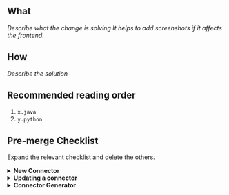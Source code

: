 ## What
*Describe what the change is solving*
*It helps to add screenshots if it affects the frontend.*

## How
*Describe the solution*

## Recommended reading order
1. `x.java`
2. `y.python`

## Pre-merge Checklist
Expand the relevant checklist and delete the others.

<details><summary> <strong> New Connector </strong></summary>
<p>

- [ ] PR naming conventions for [Link](https://docs.airbyte.io/contributing-to-airbyte/updating-documentation#issues-and-pull-requests)
  - New connector: `🎉 New Source: <name>` 
  - Update connector/core: `🎉 <connector_name> or <core_component>: description...`
  - Bugfix: `🐛 <connector_name> or <core_component>: description...` 
  - Docs: `📝 description...` 
  - Refactors: `description...`
- [ ] Passed locally:
  - [ ] `./gradlew format`
  - [ ] `./gradlew :airbyte-integrations:connectors:<name>:build`
  - [ ] `./gradlew :airbyte-integrations:connectors:<name>:integrationTest`
- [ ] GH secrets added [Link](https://docs.airbyte.io/connector-development#using-credentials-in-ci)
  - [ ] Add new `"SOURCE_<NAME>_CREDS"` secret to "more-secrets" env
  - [ ] `tools/bin/ci_credentials.sh`
  - [ ] `.github/workflows/publish-command.yml`
  - [ ] `.github/workflows/test-command.yml`
- [ ] Passed on GH [link](https://docs.airbyte.io/connector-development#updating-an-existing-connector):
  - [ ] automatic build
  - [ ] `/test connector=connectors/<name>` (PR comment)
- [ ] Update index / bump version [link](https://docs.airbyte.io/connector-development#publishing-a-connector)
  - [ ] `airbyte-integrations/connectors/<name>/Dockerfile`
  - [ ] `airbyte-config/init/src/main/resources/seed/<source_or_destination>_definitions.yaml`
  - [ ] `airbyte-config/init/src/main/resources/config/STANDARD_<SOURCE_or_DESTINATION>_DEFINITION/<uuid>.json`
- [ ] Documentation/changelog updated [example](https://docs.airbyte.io/integrations/sources/stripe#changelog)
    - [ ] Connector's `README.md`
    - [ ] `docs/SUMMARY.md`
    - [ ] `docs/integrations/<source_or_destination>/<name>.md`
    - [ ] `docs/integrations/README.md`
    - [ ] `airbyte-integrations/builds.md`
- [ ] Code reviews completed
- [ ] Publish to DockerHub [link](https://docs.airbyte.io/connector-development#updating-an-existing-connector):
  - `/publish connector=connectors/<name>` (PR comment)
- [ ] Passed on GH [link](https://docs.airbyte.io/connector-development#updating-an-existing-connector):
  - [ ] automatic build
  - [ ] `/test connector=connectors/<name>` (PR comment)
#### Community member or Airbyter
   
- [ ] Grant edit access to maintainers ([instructions](https://docs.github.com/en/github/collaborating-with-pull-requests/working-with-forks/allowing-changes-to-a-pull-request-branch-created-from-a-fork#enabling-repository-maintainer-permissions-on-existing-pull-requests))
- [ ] Secrets in the connector's spec are annotated with `airbyte_secret` 
- [ ] Unit & integration tests added and passing. Community members, please provide proof of success locally e.g: screenshot or copy-paste unit, integration, and acceptance test output. To run acceptance tests for a Python connector, follow instructions in the README. For java connectors run `./gradlew :airbyte-integrations:connectors:<name>:integrationTest`.
- [ ] Code reviews completed
- [ ] Documentation updated 
    - [ ] Connector's `README.md`
    - [ ] `docs/SUMMARY.md`
    - [ ] `docs/integrations/<source or destination>/<name>.md` including changelog. See changelog [example](https://docs.airbyte.io/integrations/sources/stripe#changelog)
    - [ ] `docs/integrations/README.md`
    - [ ] `airbyte-integrations/builds.md`
- [ ] PR name follows [PR naming conventions](https://docs.airbyte.io/contributing-to-airbyte/updating-documentation#issues-and-pull-requests)
- [ ] Connector added to connector index like described [here](https://docs.airbyte.io/connector-development#publishing-a-connector)
   
#### Airbyter

If this is a community PR, the Airbyte engineer reviewing this PR is responsible for the below items. 
   
- [ ] Create a non-forked branch based on this PR and test the below items on it
- [ ] Build is successful
- [ ] Credentials added to Github CI. [Instructions](https://docs.airbyte.io/connector-development#using-credentials-in-ci). 
- [ ] [`/test connector=connectors/<name>` command](https://docs.airbyte.io/connector-development#updating-an-existing-connector) is passing. 
- [ ] New Connector version released on Dockerhub by running the `/publish` command described [here](https://docs.airbyte.io/connector-development#updating-an-existing-connector)
   
</p>
</details>


<details><summary> <strong> Updating a connector </strong></summary>
<p>
   
#### Community member or Airbyter
   
- [ ] Grant edit access to maintainers ([instructions](https://docs.github.com/en/github/collaborating-with-pull-requests/working-with-forks/allowing-changes-to-a-pull-request-branch-created-from-a-fork#enabling-repository-maintainer-permissions-on-existing-pull-requests))
- [ ] Secrets in the connector's spec are annotated with `airbyte_secret` 
- [ ] Unit & integration tests added and passing. Community members, please provide proof of success locally e.g: screenshot or copy-paste unit, integration, and acceptance test output. To run acceptance tests for a Python connector, follow instructions in the README. For java connectors run `./gradlew :airbyte-integrations:connectors:<name>:integrationTest`.
- [ ] Code reviews completed
- [ ] Documentation updated 
    - [ ] Connector's `README.md`
    - [ ] Changelog updated in `docs/integrations/<source or destination>/<name>.md` including changelog. See changelog [example](https://docs.airbyte.io/integrations/sources/stripe#changelog)
- [ ] PR name follows [PR naming conventions](https://docs.airbyte.io/contributing-to-airbyte/updating-documentation#issues-and-pull-requests)
- [ ] Connector version bumped like described [here](https://docs.airbyte.io/connector-development#publishing-a-connector)
   
#### Airbyter

If this is a community PR, the Airbyte engineer reviewing this PR is responsible for the below items. 
   
- [ ] Create a non-forked branch based on this PR and test the below items on it
- [ ] Build is successful
- [ ] Credentials added to Github CI. [Instructions](https://docs.airbyte.io/connector-development#using-credentials-in-ci). 
- [ ] [`/test connector=connectors/<name>` command](https://docs.airbyte.io/connector-development#updating-an-existing-connector) is passing. 
- [ ] New Connector version released on Dockerhub by running the `/publish` command described [here](https://docs.airbyte.io/connector-development#updating-an-existing-connector)

</p>
</details>

<details><summary> <strong> Connector Generator </strong> </summary>
<p>
   
- [ ] Issue acceptance criteria met
- [ ] PR name follows [PR naming conventions](https://docs.airbyte.io/contributing-to-airbyte/updating-documentation#issues-and-pull-requests)
- [ ] If adding a new generator, add it to the [list of scaffold modules being tested](https://github.com/airbytehq/airbyte/blob/master/airbyte-integrations/connector-templates/generator/build.gradle#L41)
- [ ] The generator test modules (all connectors with `-scaffold` in their name) have been updated with the latest scaffold by running `./gradlew :airbyte-integrations:connector-templates:generator:testScaffoldTemplates` then checking in your changes
- [ ] Documentation which references the generator is updated as needed.
</p>
</details>
